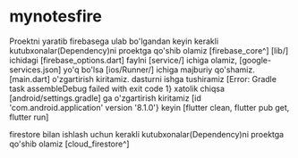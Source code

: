 # mynotesfire

Proektni yaratib firebasega ulab bo'lgandan keyin kerakli kutubxonalar(Dependency)ni proektga qo'shib olamiz [firebase_core^] [lib/] ichidagi [firebase_options.dart] faylni [service/] ichiga olamiz, [google-services.json] yo'q bo'lsa [ios/Runner/] ichiga majburiy qo'shamiz. [main.dart] o'zgartirish kiritamiz. 
dasturni ishga tushiramiz [Error: Gradle task assembleDebug failed with exit code 1} xatolik chiqsa [android/settings.gradle] ga o'zgartirish kiritamiz [id 'com.android.application' version '8.1.0'} keyin [flutter clean, flutter pub get, flutter run]

firestore bilan ishlash uchun kerakli kutubxonalar(Dependency)ni proektga qo'shib olamiz [cloud_firestore^]
